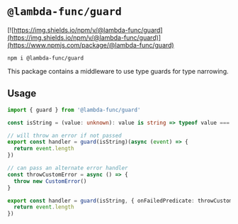 # `@lambda-func/guard`

[![https://img.shields.io/npm/v/@lambda-func/guard](https://img.shields.io/npm/v/@lambda-func/guard)](https://www.npmjs.com/package/@lambda-func/guard)

```shell
npm i @lambda-func/guard
```

This package contains a middleware to use type guards for type narrowing.

## Usage

```typescript
import { guard } from '@lambda-func/guard'

const isString = (value: unknown): value is string => typeof value === 'string'

// will throw an error if not passed
export const handler = guard(isString)(async (event) => {
  return event.length
})

// can pass an alternate error handler
const throwCustomError = async () => {
  throw new CustomError()
}

export const handler = guard(isString, { onFailedPredicate: throwCustomError })(async (event) => {
  return event.length
})
```

